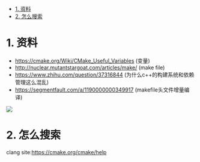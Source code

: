 
<!-- TOC -->

- [1. 资料](#1-资料)
- [2. 怎么搜索](#2-怎么搜索)

<!-- /TOC -->

# 1. 资料

* https://cmake.org/Wiki/CMake_Useful_Variables (变量)
* http://nuclear.mutantstargoat.com/articles/make/ (make file)
* https://www.zhihu.com/question/37316844 (为什么c++的构建系统和依赖管理这么混乱)
* https://segmentfault.com/a/1190000000349917 (makefile头文件增量编译)


![](https://devmanual.gentoo.org/general-concepts/autotools/diagram.png)



# 2. 怎么搜索

clang site:https://cmake.org/cmake/help


